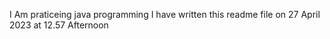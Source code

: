 I Am praticeing java programming I have written this readme file on 27 April 2023 at 12.57 Afternoon
